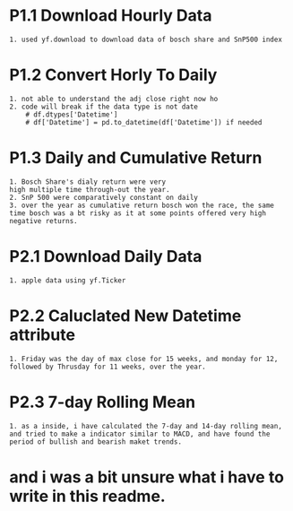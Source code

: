 # P1.1 Download Hourly Data

    1. used yf.download to download data of bosch share and SnP500 index

# P1.2 Convert Horly To Daily

    1. not able to understand the adj close right now ho
    2. code will break if the data type is not date
        # df.dtypes['Datetime']
        # df['Datetime'] = pd.to_datetime(df['Datetime']) if needed

# P1.3 Daily and Cumulative Return

    1. Bosch Share's dialy return were very
    high multiple time through-out the year.
    2. SnP 500 were comparatively constant on daily
    3. over the year as cumulative return bosch won the race, the same time bosch was a bt risky as it at some points offered very high negative returns.

# P2.1 Download Daily Data

    1. apple data using yf.Ticker

# P2.2 Caluclated New Datetime attribute

    1. Friday was the day of max close for 15 weeks, and monday for 12, followed by Thrusday for 11 weeks, over the year.

# P2.3 7-day Rolling Mean

    1. as a inside, i have calculated the 7-day and 14-day rolling mean, and tried to make a indicator similar to MACD, and have found the period of bullish and bearish maket trends.

# and i was a bit unsure what i have to write in this readme.
